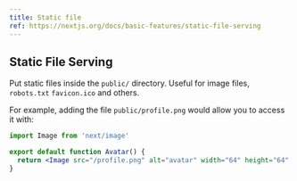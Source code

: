 ```yaml
---
title: Static file
ref: https://nextjs.org/docs/basic-features/static-file-serving
---
```


## Static File Serving

Put static files inside the `public/` directory.
Useful for image files, `robots.txt` `favicon.ico` and others.

For example,
adding the file `public/profile.png` would allow you to access it with:

```jsx
import Image from 'next/image'

export default function Avatar() {
  return <Image src="/profile.png" alt="avatar" width="64" height="64" />
}
```
